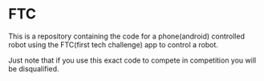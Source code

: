 # FTC
This is a repository containing the code for a phone(android) controlled robot using the FTC(first tech challenge) app to control a robot.

Just note that if you use this exact code to compete in competition you will be disqualified.
